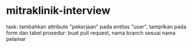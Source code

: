 # mitraklinik-interview

task: tambahkan attribute "pekerjaan" pada entitas "user", tampilkan pada form dan tabel
prosedur: buat pull request, nama branch sesuai nama pelamar

